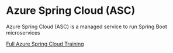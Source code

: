 # Azure Spring Cloud (ASC)

Azure Spring Cloud (ASC) is a managed service to run Spring Boot microservices

[Full Azure Spring Cloud Training](https://github.com/microsoft/azure-spring-cloud-training)